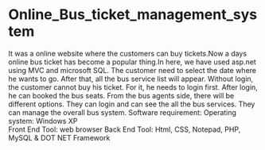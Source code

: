 # Online_Bus_ticket_management_system
It was a online website where the customers can buy tickets.Now a days online bus ticket has become a popular thing.In here, we have used asp.net using MVC and microsoft SQL. 
The customer need to select the date where he wants to go. After that, all the bus service list will appear. Without login, the customer cannot buy his ticket. 
For it, he needs to login first. After login, he can booked
the bus seats. From the bus agents side, there will be different options. They can login and can see the all the bus services. They can manage the overall bus system.
Software requirement:
  Operating system: Windows XP  
  Front End Tool: web browser
  Back End Tool: Html, CSS, Notepad, PHP, MySQL & DOT NET Framework


